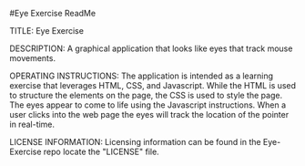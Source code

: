#Eye Exercise ReadMe

TITLE:
Eye Exercise 

DESCRIPTION:
A graphical application that looks like eyes that track mouse movements.

OPERATING INSTRUCTIONS:
The application is intended as a learning exercise that leverages HTML, CSS, and Javascript. 
While the HTML is used to structure the elements on the page, the CSS is used to style the page. 
The eyes appear to come to life using the Javascript instructions. 
When a user clicks into the web page the eyes will track the location of the pointer in real-time.

LICENSE INFORMATION:
Licensing information can be found in the Eye-Exercise repo locate the "LICENSE" file.